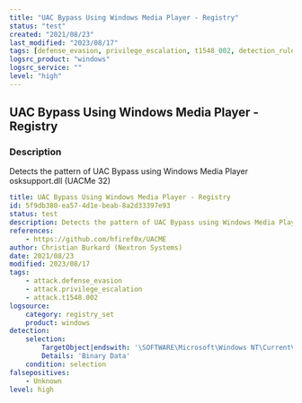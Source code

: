 ```yaml
---
title: "UAC Bypass Using Windows Media Player - Registry"
status: "test"
created: "2021/08/23"
last_modified: "2023/08/17"
tags: [defense_evasion, privilege_escalation, t1548_002, detection_rule]
logsrc_product: "windows"
logsrc_service: ""
level: "high"
---
```


## UAC Bypass Using Windows Media Player - Registry

### Description

Detects the pattern of UAC Bypass using Windows Media Player osksupport.dll (UACMe 32)

```yml
title: UAC Bypass Using Windows Media Player - Registry
id: 5f9db380-ea57-4d1e-beab-8a2d33397e93
status: test
description: Detects the pattern of UAC Bypass using Windows Media Player osksupport.dll (UACMe 32)
references:
    - https://github.com/hfiref0x/UACME
author: Christian Burkard (Nextron Systems)
date: 2021/08/23
modified: 2023/08/17
tags:
    - attack.defense_evasion
    - attack.privilege_escalation
    - attack.t1548.002
logsource:
    category: registry_set
    product: windows
detection:
    selection:
        TargetObject|endswith: '\SOFTWARE\Microsoft\Windows NT\CurrentVersion\AppCompatFlags\Compatibility Assistant\Store\C:\Program Files\Windows Media Player\osk.exe'
        Details: 'Binary Data'
    condition: selection
falsepositives:
    - Unknown
level: high

```
